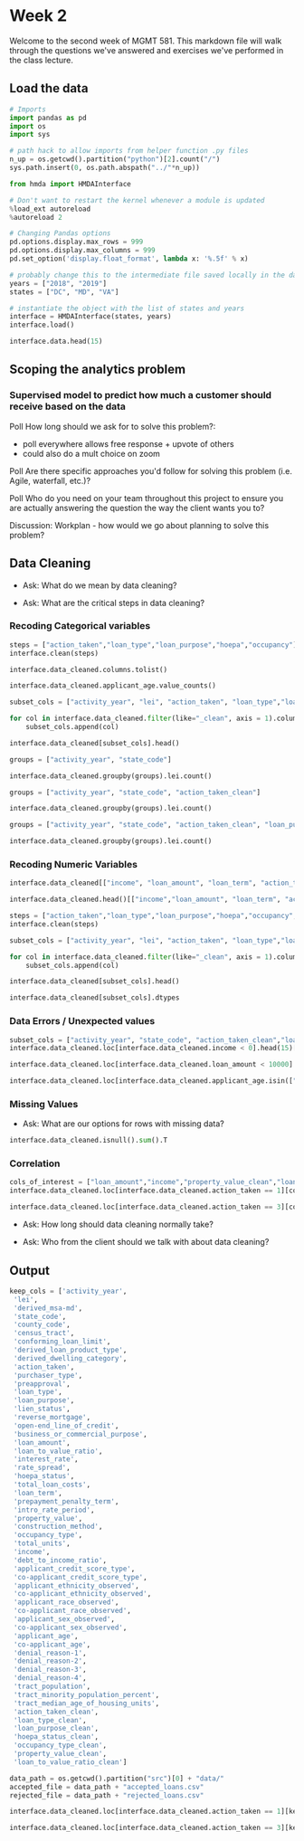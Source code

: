 # Week 2

Welcome to the second week of MGMT 581. This markdown file will walk through the questions we've answered and exercises we've performed in the class lecture.

## Load the data
```python
# Imports
import pandas as pd
import os
import sys

# path hack to allow imports from helper function .py files
n_up = os.getcwd().partition("python")[2].count("/")
sys.path.insert(0, os.path.abspath("../"*n_up))

from hmda import HMDAInterface

# Don't want to restart the kernel whenever a module is updated
%load_ext autoreload
%autoreload 2

# Changing Pandas options
pd.options.display.max_rows = 999
pd.options.display.max_columns = 999
pd.set_option('display.float_format', lambda x: '%.5f' % x)
```

```python
# probably change this to the intermediate file saved locally in the data folder or something like that
years = ["2018", "2019"]
states = ["DC", "MD", "VA"]

# instantiate the object with the list of states and years
interface = HMDAInterface(states, years)
interface.load()
```

```python
interface.data.head(15)
```

## Scoping the analytics problem

### Supervised model to predict how much a customer should receive based on the data

Poll How long should we ask for to solve this problem?:
- poll everywhere allows free response + upvote of others
- could also do a mult choice on zoom

Poll Are there specific approaches you'd follow for solving this problem (i.e. Agile, waterfall, etc.)?

Poll Who do you need on your team throughout this project to ensure you are actually answering the question the way the client wants you to?

Discussion: Workplan - how would we go about planning to solve this problem?


## Data Cleaning

- Ask: What do we mean by data cleaning?

- Ask: What are the critical steps in data cleaning?

### Recoding Categorical variables
```python
steps = ["action_taken","loan_type","loan_purpose","hoepa","occupancy"]
interface.clean(steps)
```

```python
interface.data_cleaned.columns.tolist()
```

```python
interface.data_cleaned.applicant_age.value_counts()
```

```python
subset_cols = ["activity_year", "lei", "action_taken", "loan_type","loan_purpose","hoepa_status", "occupancy_type"]

for col in interface.data_cleaned.filter(like="_clean", axis = 1).columns.tolist():
    subset_cols.append(col)

interface.data_cleaned[subset_cols].head()
```

```python
groups = ["activity_year", "state_code"]

interface.data_cleaned.groupby(groups).lei.count()
```

```python
groups = ["activity_year", "state_code", "action_taken_clean"]

interface.data_cleaned.groupby(groups).lei.count()
```

```python
groups = ["activity_year", "state_code", "action_taken_clean", "loan_purpose_clean"]

interface.data_cleaned.groupby(groups).lei.count()
```

### Recoding Numeric Variables
```python
interface.data_cleaned[["income", "loan_amount", "loan_term", "action_taken_clean","loan_to_value_ratio",'property_value']].dtypes
```

```python
interface.data_cleaned.head()[["income","loan_amount", "loan_term", "action_taken_clean","loan_to_value_ratio",'property_value']]
```

```python
steps = ["action_taken","loan_type","loan_purpose","hoepa","occupancy", "property_value", "loan_to_value_ratio"]
interface.clean(steps)
```

```python
subset_cols = ["activity_year", "lei", "action_taken", "loan_type","loan_purpose","hoepa_status", "occupancy_type", "property_value", "loan_to_value_ratio"]

for col in interface.data_cleaned.filter(like="_clean", axis = 1).columns.tolist():
    subset_cols.append(col)

interface.data_cleaned[subset_cols].head()
```

```python
interface.data_cleaned[subset_cols].dtypes
```

### Data Errors / Unexpected values

```python
subset_cols = ["activity_year", "state_code", "action_taken_clean","loan_amount","income", "loan_type_clean","loan_purpose_clean"]
interface.data_cleaned.loc[interface.data_cleaned.income < 0].head(15)[subset_cols]
```

```python
interface.data_cleaned.loc[interface.data_cleaned.loan_amount < 10000].head(15)[subset_cols]
```

```python
interface.data_cleaned.loc[interface.data_cleaned.applicant_age.isin(["8888", "9999"])].head(15)[[*subset_cols, "applicant_age"]]
```

### Missing Values

- Ask: What are our options for rows with missing data?

```python
interface.data_cleaned.isnull().sum().T
```

### Correlation

```python
cols_of_interest = ["loan_amount","income","property_value_clean","loan_to_value_ratio_clean","tract_population","tract_minority_population_percent","tract_median_age_of_housing_units"]
interface.data_cleaned.loc[interface.data_cleaned.action_taken == 1][cols_of_interest].corr()
```


```python
interface.data_cleaned.loc[interface.data_cleaned.action_taken == 3][cols_of_interest].corr()
```

- Ask: How long should data cleaning normally take?

- Ask: Who from the client should we talk with about data cleaning?


## Output

```python
keep_cols = ['activity_year',
 'lei',
 'derived_msa-md',
 'state_code',
 'county_code',
 'census_tract',
 'conforming_loan_limit',
 'derived_loan_product_type',
 'derived_dwelling_category',
 'action_taken',
 'purchaser_type',
 'preapproval',
 'loan_type',
 'loan_purpose',
 'lien_status',
 'reverse_mortgage',
 'open-end_line_of_credit',
 'business_or_commercial_purpose',
 'loan_amount',
 'loan_to_value_ratio',
 'interest_rate',
 'rate_spread',
 'hoepa_status',
 'total_loan_costs',
 'loan_term',
 'prepayment_penalty_term',
 'intro_rate_period',
 'property_value',
 'construction_method',
 'occupancy_type',
 'total_units',
 'income',
 'debt_to_income_ratio',
 'applicant_credit_score_type',
 'co-applicant_credit_score_type',
 'applicant_ethnicity_observed',
 'co-applicant_ethnicity_observed',
 'applicant_race_observed',
 'co-applicant_race_observed',
 'applicant_sex_observed',
 'co-applicant_sex_observed',
 'applicant_age',
 'co-applicant_age',
 'denial_reason-1',
 'denial_reason-2',
 'denial_reason-3',
 'denial_reason-4',
 'tract_population',
 'tract_minority_population_percent',
 'tract_median_age_of_housing_units',
 'action_taken_clean',
 'loan_type_clean',
 'loan_purpose_clean',
 'hoepa_status_clean',
 'occupancy_type_clean',
 'property_value_clean',
 'loan_to_value_ratio_clean']
```

```python
data_path = os.getcwd().partition("src")[0] + "data/"
accepted_file = data_path + "accepted_loans.csv"
rejected_file = data_path + "rejected_loans.csv"
```

```python
interface.data_cleaned.loc[interface.data_cleaned.action_taken == 1][keep_cols].to_csv(accepted_file, index=False)
```

```python
interface.data_cleaned.loc[interface.data_cleaned.action_taken == 3][keep_cols].to_csv(rejected_file, index=False)
```

